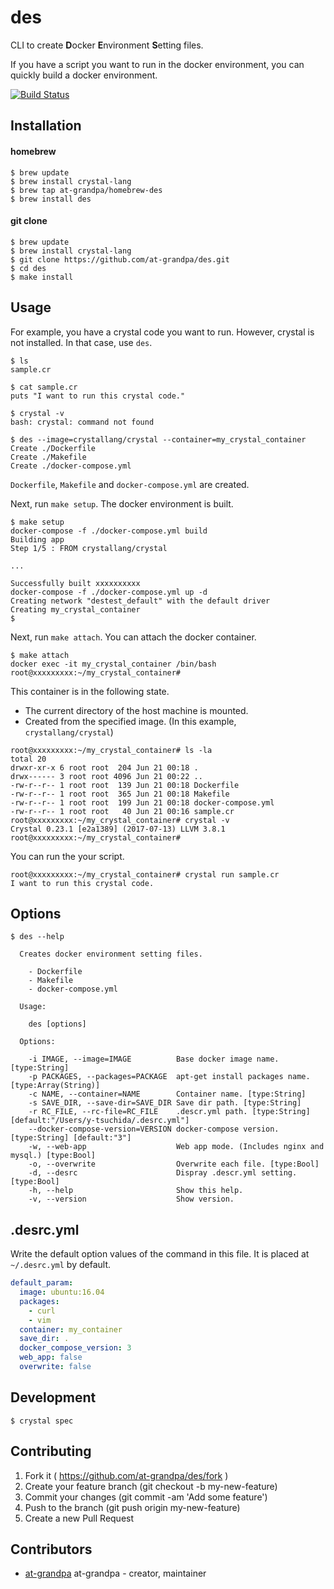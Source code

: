# des

CLI to create **D**ocker **E**nvironment **S**etting files.

If you have a script you want to run in the docker environment, you can quickly build a docker environment.

[![Build Status](https://travis-ci.org/at-grandpa/des.svg?branch=master)](https://travis-ci.org/at-grandpa/des)

## Installation

#### homebrew
```
$ brew update
$ brew install crystal-lang
$ brew tap at-grandpa/homebrew-des
$ brew install des
```

#### git clone
```
$ brew update
$ brew install crystal-lang
$ git clone https://github.com/at-grandpa/des.git
$ cd des
$ make install
```

## Usage

For example, you have a crystal code you want to run. However, crystal is not installed. In that case, use `des`.

```
$ ls
sample.cr

$ cat sample.cr
puts "I want to run this crystal code."

$ crystal -v
bash: crystal: command not found

$ des --image=crystallang/crystal --container=my_crystal_container
Create ./Dockerfile
Create ./Makefile
Create ./docker-compose.yml
```

`Dockerfile`, `Makefile` and `docker-compose.yml` are created.

Next, run `make setup`. The docker environment is built.

```
$ make setup
docker-compose -f ./docker-compose.yml build
Building app
Step 1/5 : FROM crystallang/crystal

...

Successfully built xxxxxxxxxx
docker-compose -f ./docker-compose.yml up -d
Creating network "destest_default" with the default driver
Creating my_crystal_container
$
```

Next, run `make attach`. You can attach the docker container.

```
$ make attach
docker exec -it my_crystal_container /bin/bash
root@xxxxxxxxx:~/my_crystal_container#
```

This container is in the following state.

* The current directory of the host machine is mounted.
* Created from the specified image. (In this example, `crystallang/crystal`)

```
root@xxxxxxxxx:~/my_crystal_container# ls -la
total 20
drwxr-xr-x 6 root root  204 Jun 21 00:18 .
drwx------ 3 root root 4096 Jun 21 00:22 ..
-rw-r--r-- 1 root root  139 Jun 21 00:18 Dockerfile
-rw-r--r-- 1 root root  365 Jun 21 00:18 Makefile
-rw-r--r-- 1 root root  199 Jun 21 00:18 docker-compose.yml
-rw-r--r-- 1 root root   40 Jun 21 00:16 sample.cr
root@xxxxxxxxx:~/my_crystal_container# crystal -v
Crystal 0.23.1 [e2a1389] (2017-07-13) LLVM 3.8.1
root@xxxxxxxxx:~/my_crystal_container#
```

You can run the your script.

```
root@xxxxxxxxx:~/my_crystal_container# crystal run sample.cr
I want to run this crystal code.
```

## Options

```
$ des --help

  Creates docker environment setting files.

    - Dockerfile
    - Makefile
    - docker-compose.yml

  Usage:

    des [options]

  Options:

    -i IMAGE, --image=IMAGE          Base docker image name. [type:String]
    -p PACKAGES, --packages=PACKAGE  apt-get install packages name. [type:Array(String)]
    -c NAME, --container=NAME        Container name. [type:String]
    -s SAVE_DIR, --save-dir=SAVE_DIR Save dir path. [type:String]
    -r RC_FILE, --rc-file=RC_FILE    .descr.yml path. [type:String] [default:"/Users/y-tsuchida/.desrc.yml"]
    --docker-compose-version=VERSION docker-compose version. [type:String] [default:"3"]
    -w, --web-app                    Web app mode. (Includes nginx and mysql.) [type:Bool]
    -o, --overwrite                  Overwrite each file. [type:Bool]
    -d, --desrc                      Dispray .descr.yml setting. [type:Bool]
    -h, --help                       Show this help.
    -v, --version                    Show version.

```

## .desrc.yml

Write the default option values of the command in this file. It is placed at `~/.desrc.yml` by default.

```yaml
default_param:
  image: ubuntu:16.04
  packages:
    - curl
    - vim
  container: my_container
  save_dir: .
  docker_compose_version: 3
  web_app: false
  overwrite: false
```

## Development

```
$ crystal spec
```

## Contributing

1. Fork it ( https://github.com/at-grandpa/des/fork )
2. Create your feature branch (git checkout -b my-new-feature)
3. Commit your changes (git commit -am 'Add some feature')
4. Push to the branch (git push origin my-new-feature)
5. Create a new Pull Request

## Contributors

- [at-grandpa](https://github.com/at-grandpa) at-grandpa - creator, maintainer
